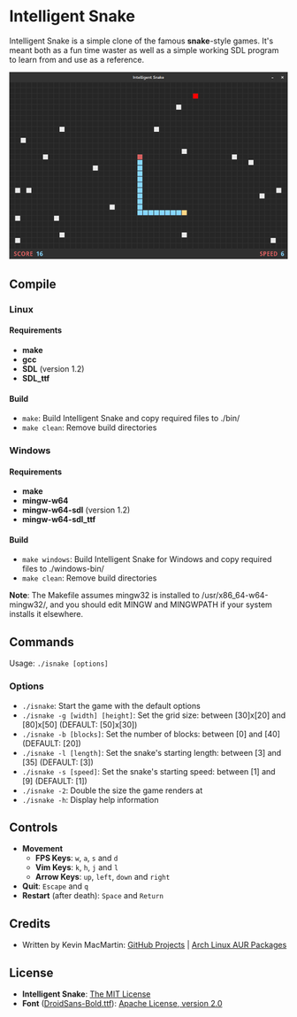 # Intelligent Snake #

Intelligent Snake is a simple clone of the famous **snake**-style games. It's meant both as a fun time waster as well as a simple working SDL program to learn from and use as a reference.

![Intelligent Snake](screenshot.png)

## Compile ##

### Linux ###

#### Requirements ####

* **make**
* **gcc**
* **SDL** (version 1.2)
* **SDL_ttf**

#### Build ####

* `make`: Build Intelligent Snake and copy required files to ./bin/
* `make clean`: Remove build directories

### Windows ###

#### Requirements ####

* **make**
* **mingw-w64**
* **mingw-w64-sdl** (version 1.2)
* **mingw-w64-sdl_ttf**

#### Build ####

* `make windows`: Build Intelligent Snake for Windows and copy required files to ./windows-bin/
* `make clean`: Remove build directories

**Note**: The Makefile assumes mingw32 is installed to /usr/x86_64-w64-mingw32/, and you should edit MINGW and MINGWPATH if your system installs it elsewhere.

## Commands ##

Usage: `./isnake [options]`

### Options ###

* `./isnake`: Start the game with the default options
* `./isnake -g [width] [height]`: Set the grid size: between [30]x[20] and [80]x[50] (DEFAULT: [50]x[30])
* `./isnake -b [blocks]`: Set the number of blocks: between [0] and [40] (DEFAULT: [20])
* `./isnake -l [length]`: Set the snake's starting length: between [3] and [35] (DEFAULT: [3])
* `./isnake -s [speed]`: Set the snake's starting speed: between [1] and [9] (DEFAULT: [1])
* `./isnake -2`: Double the size the game renders at
* `./isnake -h`: Display help information

## Controls ##

* **Movement**
  * **FPS Keys**: `w`, `a`, `s` and `d`
  * **Vim Keys**: `k`, `h`, `j` and `l`
  * **Arrow Keys**: `up`, `left`, `down` and `right`
* **Quit**: `Escape` and `q`
* **Restart** (after death): `Space` and `Return`

## Credits ##

* Written by Kevin MacMartin: [GitHub Projects](https://github.com/prurigro?tab=repositories) | [Arch Linux AUR Packages](https://aur.archlinux.org/packages/?SeB=m&K=prurigro)

## License ##

* **Intelligent Snake**: [The MIT License](http://opensource.org/licenses/MIT)
* **Font** ([DroidSans-Bold.ttf](https://www.google.com/fonts/specimen/Droid+Sans)): [Apache License, version 2.0](http://www.apache.org/licenses/LICENSE-2.0.html)
